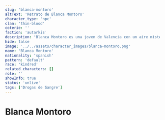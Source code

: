 ```yaml
---
slug: 'blanca-montoro'
altText: 'Retrato de Blanca Montoro'
character_type: 'npc'
clan: 'thin-blood'
coterie: ''
faction: 'autarkis'
description: 'Blanca Montoro es una joven de Valencia con un aire misterioso y frágil tiene una piel pálida casi translúcida que refleja su estado vampírico ojos grandes y oscuros con un brillo melancólico como si escondieran una vida perdida lleva el cabello negro azabache liso hasta los hombros con mechones que enmarcan su rostro su figura es delgada casi etérea y su postura es ligeramente encorvada como si tratara de pasar desapercibida viste un sencillo vestido negro combinado con botas de cuero gastadas y lleva un choker plateado junto con un anillo en forma de luna creciente su maquillaje es sutil pero siempre con un delineado oscuro en los ojos y labios de un rojo apagado.'
hide: false
image: '../../assets/character_images/blanca-montoro.png'
name: 'Blanca Montoro'
nationality: 'spanish'
pattern: 'default'
race: 'kindred'
related_characters: []
role: ''
showInfo: true
status: 'unlive'
tags: ['Drogas de Sangre']
---
```


# Blanca Montoro
